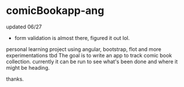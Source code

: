comicBookapp-ang
================
updated 06/27
- form validation is almost there, figured it out lol.

personal learning project using angular, bootstrap, flot and more experimentations tbd
The goal is to write an app to track comic book collection.
currently it can be run to see what's been done and where it might be heading.

thanks.

